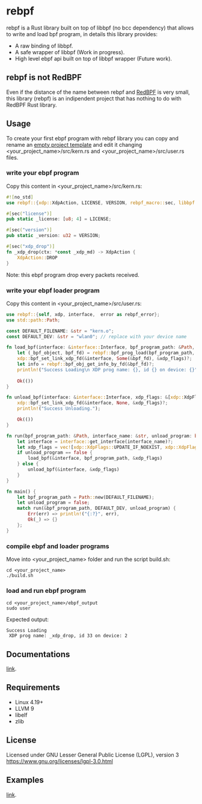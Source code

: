 # rebpf
rebpf is a Rust library built on top of libbpf (no bcc dependency) that allows to write and load bpf program, in details this library provides:

- A raw binding of libbpf.
- A safe wrapper of libbpf (Work in progress).
- High level ebpf api built on top of libbpf wrapper (Future work).

## rebpf is not RedBPF
Even if the distance of the name between rebpf and [RedBPF](https://github.com/redsift/redbpf) is very small, this library (rebpf) is an indipendent project that has nothing to do with RedBPF Rust library.

## Usage
To create your first ebpf program with rebpf library you can copy and rename an [empty project template](https://github.com/uccidibuti/rebpf/tree/master/examples/empty_project) and edit it changing <your_project_name>/src/kern.rs and <your_project_name>/src/user.rs files.

### write your ebpf program
Copy this content in <your_project_name>/src/kern.rs:

```rust
#![no_std]
use rebpf::{xdp::XdpAction, LICENSE, VERSION, rebpf_macro::sec, libbpf::xdp_md};

#[sec("license")]
pub static _license: [u8; 4] = LICENSE;

#[sec("version")]
pub static _version: u32 = VERSION;

#[sec("xdp_drop")]
fn _xdp_drop(ctx: *const _xdp_md) -> XdpAction {
    XdpAction::DROP
}
```
Note: this ebpf program drop every packets received.

### write your ebpf loader program
Copy this content in <your_project_name>/src/user.rs:

```rust
use rebpf::{self, xdp, interface,  error as rebpf_error};
use std::path::Path;

const DEFAULT_FILENAME: &str = "kern.o";
const DEFAULT_DEV: &str = "wlan0"; // replace with your device name

fn load_bpf(interface: &interface::Interface, bpf_program_path: &Path, xdp_flags: &[xdp::XdpFlags]) -> Result<(), rebpf_error::Error> {
    let (_bpf_object, bpf_fd) = rebpf::bpf_prog_load(bpf_program_path, rebpf::BpfProgType::XDP)?;
    xdp::bpf_set_link_xdp_fd(&interface, Some(&bpf_fd), &xdp_flags)?;
    let info = rebpf::bpf_obj_get_info_by_fd(&bpf_fd)?;
    println!("Success Loading\n XDP prog name: {}, id {} on device: {}", info.name()?, info.id(), interface.ifindex());
    
    Ok(())
}

fn unload_bpf(interface: &interface::Interface, xdp_flags: &[xdp::XdpFlags]) -> Result<(), rebpf_error::Error> {
    xdp::bpf_set_link_xdp_fd(&interface, None, &xdp_flags)?;
    println!("Success Unloading.");

    Ok(())
}

fn run(bpf_program_path: &Path, interface_name: &str, unload_program: bool) -> Result<(), rebpf_error::Error> {
    let interface = interface::get_interface(interface_name)?;
    let xdp_flags = vec![xdp::XdpFlags::UPDATE_IF_NOEXIST, xdp::XdpFlags::SKB_MODE];
    if unload_program == false {
        load_bpf(&interface, bpf_program_path, &xdp_flags)
    } else {
        unload_bpf(&interface, &xdp_flags)
    }    
}

fn main() {
    let bpf_program_path = Path::new(DEFAULT_FILENAME);
    let unload_program = false;
    match run(&bpf_program_path, DEFAULT_DEV, unload_program) {
        Err(err) => println!("{:?}", err),
        Ok(_) => {}
    };
}

```

### compile ebpf and loader programs
Move into <your_project_name> folder and run the script build.sh:
```
cd <your_project_name>
./build.sh
```

### load and run ebpf program
```
cd <your_project_name>/ebpf_output
sudo user
```
Expected output:
```
Success Loading
 XDP prog name: _xdp_drop, id 33 on device: 2
```

## Documentations
[link](https://docs.rs/rebpf/0.1.0/rebpf/).

## Requirements
- Linux 4.19+
- LLVM 9
- libelf
- zlib

## License
Licensed under GNU Lesser General Public License (LGPL), version 3 https://www.gnu.org/licenses/lgpl-3.0.html

## Examples
[link](https://github.com/uccidibuti/rebpf/tree/master/examples).